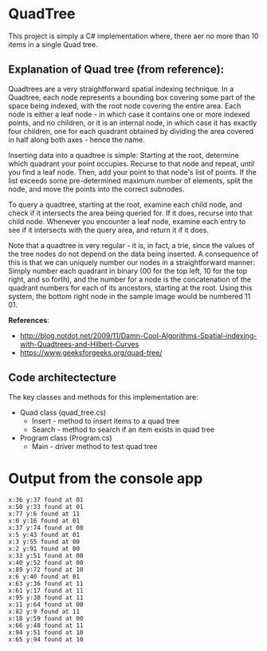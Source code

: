 # QuadTree
This project is simply a C# implementation where, there aer no more than 10 items in a single Quad tree.

## Explanation of Quad tree (from reference):
Quadtrees are a very straightforward spatial indexing technique. In a Quadtree, each node represents a bounding box covering some part of the space being indexed, with the root node covering the entire area. Each node is either a leaf node - in which case it contains one or more indexed points, and no children, or it is an internal node, in which case it has exactly four children, one for each quadrant obtained by dividing the area covered in half along both axes - hence the name.

Inserting data into a quadtree is simple: Starting at the root, determine which quadrant your point occupies. Recurse to that node and repeat, until you find a leaf node. Then, add your point to that node's list of points. If the list exceeds some pre-determined maximum number of elements, split the node, and move the points into the correct subnodes.

To query a quadtree, starting at the root, examine each child node, and check if it intersects the area being queried for. If it does, recurse into that child node. Whenever you encounter a leaf node, examine each entry to see if it intersects with the query area, and return it if it does.

Note that a quadtree is very regular - it is, in fact, a trie, since the values of the tree nodes do not depend on the data being inserted. A consequence of this is that we can uniquely number our nodes in a straightforward manner: Simply number each quadrant in binary (00 for the top left, 10 for the top right, and so forth), and the number for a node is the concatenation of the quadrant numbers for each of its ancestors, starting at the root. Using this system, the bottom right node in the sample image would be numbered 11 01.

**References**:
* http://blog.notdot.net/2009/11/Damn-Cool-Algorithms-Spatial-indexing-with-Quadtrees-and-Hilbert-Curves
* https://www.geeksforgeeks.org/quad-tree/

## Code architectecture
The key classes and methods for this implementation are:
* Quad class (quad_tree.cs)
  - Insert - method to insert items to a quad tree
  - Search - method to search if an item exists in quad tree
* Program class (Program.cs)
  - Main - driver method to test quad tree

# Output from the console app
    x:36 y:37 found at 01
    x:50 y:33 found at 01
    x:77 y:6 found at 11
    x:0 y:16 found at 01
    x:37 y:74 found at 00
    x:5 y:43 found at 01
    x:3 y:55 found at 00
    x:2 y:91 found at 00
    x:33 y:51 found at 00
    x:40 y:52 found at 00
    x:89 y:72 found at 10
    x:6 y:40 found at 01
    x:63 y:36 found at 11
    x:61 y:17 found at 11
    x:95 y:38 found at 11
    x:11 y:64 found at 00
    x:82 y:9 found at 11
    x:18 y:59 found at 00
    x:66 y:48 found at 11
    x:94 y:51 found at 10
    x:65 y:94 found at 10
